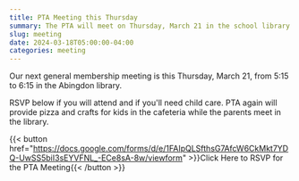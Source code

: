 ```yaml
---
title: PTA Meeting this Thursday
summary: The PTA will meet on Thursday, March 21 in the school library.
slug: meeting
date: 2024-03-18T05:00:00-04:00
categories: meeting
---
```


Our next general membership meeting is this Thursday, March 21, from 5:15 to 6:15 in the Abingdon library.

RSVP below if you will attend and if you'll need child care. PTA again will provide pizza and crafts for kids in the cafeteria while the parents meet in the library.

{{< button href="https://docs.google.com/forms/d/e/1FAIpQLSfthsG7AfcW6CkMkt7YDQ-UwSS5biI3sEYVFNL_-ECe8sA-8w/viewform" >}}Click Here to RSVP for the PTA Meeting{{< /button >}}